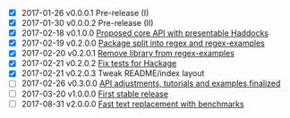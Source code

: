 - [X] 2017-01-26  v0.0.0.1  Pre-release (I)
- [X] 2017-01-30  v0.0.0.2  Pre-release (II)
- [X] 2017-02-18  v0.1.0.0  [Proposed core API with presentable Haddocks](https://github.com/iconnect/regex/milestone/1)
- [X] 2017-02-19  v0.2.0.0  [Package split into regex and regex-examples](https://github.com/iconnect/regex/milestone/5)
- [X] 2017-02-20  v0.2.0.1  [Remove library from regex-examples](https://github.com/iconnect/regex/issues/43)
- [X] 2017-02-21  v0.2.0.2  [Fix tests for Hackage](https://github.com/iconnect/regex/issues/45)
- [X] 2017-02-21  v0.2.0.3  Tweak README/index layout
- [ ] 2017-02-26  v0.3.0.0  [API adjustments, tutorials and examples finalized](https://github.com/iconnect/regex/milestone/2)
- [ ] 2017-03-20  v1.0.0.0  [First stable release](https://github.com/iconnect/regex/milestone/3)
- [ ] 2017-08-31  v2.0.0.0  [Fast text replacement with benchmarks](https://github.com/iconnect/regex/milestone/4)
